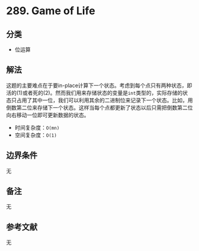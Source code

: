 # 289. Game of Life

## 分类
* 位运算

## 解法
这题的主要难点在于要in-place计算下一个状态。考虑到每个点只有两种状态，即活的(1)或者死的(2)。然而我们用来存储状态的变量是`int`类型的，实际存储的状态只占用了其中一位，我们可以利用其余的二进制位来记录下一个状态。比如，用倒数第二位来存储下一个状态。这样当每个点都更新了状态以后只需把倒数第二位向右移动一位即可更新数据的状态。

* 时间复杂度：`O(mn)`
* 空间复杂度：`O(1)`

## 边界条件
无

## 备注
无

## 参考文献
无